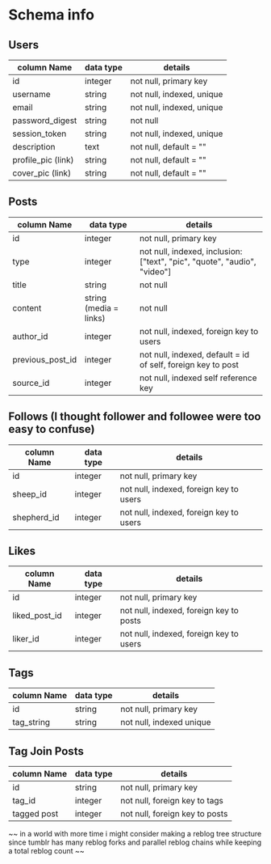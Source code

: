 # Schema info

## Users
column Name     | data type | details
----------------|-----------|---------------------------
id              | integer   | not null, primary key
username        | string    | not null, indexed, unique
email           | string    | not null, indexed, unique
password_digest | string    | not null
session_token   | string    | not null, indexed, unique
description     | text      | not null, default = ""
profile_pic (link)| string  | not null, default = ""
cover_pic (link)| string    | not null, default = ""

## Posts
column Name     | data type | details
----------------|-----------|---------------------------
id              | integer   | not null, primary key
type            | integer   | not null, indexed, inclusion: ["text", "pic", "quote", "audio", "video"]
title           | string    | not null
content         | string (media = links) | not null
author_id       | integer   | not null, indexed, foreign key to users
previous_post_id| integer   | not null, indexed, default = id of self, foreign key to post
source_id       | integer   | not null, indexed self reference key

## Follows (I thought follower and followee were too easy to confuse)
column Name     | data type | details
----------------|-----------|---------------------------
id              | integer   | not null, primary key
sheep_id        | integer   | not null, indexed, foreign key to users
shepherd_id      | integer   | not null, indexed, foreign key to users

## Likes
column Name     | data type | details
----------------|-----------|---------------------------
id              | integer   | not null, primary key
liked_post_id   | integer   | not null, indexed, foreign key to posts
liker_id        | integer   | not null, indexed, foreign key to users

## Tags
column Name     | data type | details
----------------|-----------|---------------------------
id              | string    | not null, primary key
tag_string      | string    | not null, indexed unique

## Tag Join Posts
column Name     | data type | details
----------------|-----------|---------------------------
id              | string    | not null, primary key
tag_id          | integer   | not null, foreign key to tags
tagged post     | integer   | not null, foreign key to posts

~~ in a world with more time i might consider making a reblog tree structure since tumblr has many reblog forks and parallel reblog chains while keeping a total reblog count ~~
